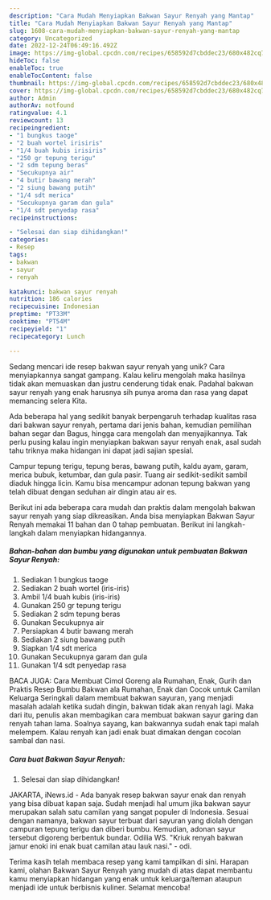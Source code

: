 ```yaml
---
description: "Cara Mudah Menyiapkan Bakwan Sayur Renyah yang Mantap"
title: "Cara Mudah Menyiapkan Bakwan Sayur Renyah yang Mantap"
slug: 1608-cara-mudah-menyiapkan-bakwan-sayur-renyah-yang-mantap
category: Uncategorized
date: 2022-12-24T06:49:16.492Z
image: https://img-global.cpcdn.com/recipes/658592d7cbddec23/680x482cq70/bakwan-sayur-renyah-foto-resep-utama.jpg
hideToc: false
enableToc: true
enableTocContent: false
thumbnail: https://img-global.cpcdn.com/recipes/658592d7cbddec23/680x482cq70/bakwan-sayur-renyah-foto-resep-utama.jpg
cover: https://img-global.cpcdn.com/recipes/658592d7cbddec23/680x482cq70/bakwan-sayur-renyah-foto-resep-utama.jpg
author: Admin
authorAv: notfound
ratingvalue: 4.1
reviewcount: 13
recipeingredient:
- "1 bungkus taoge"
- "2 buah wortel irisiris"
- "1/4 buah kubis irisiris"
- "250 gr tepung terigu"
- "2 sdm tepung beras"
- "Secukupnya air"
- "4 butir bawang merah"
- "2 siung bawang putih"
- "1/4 sdt merica"
- "Secukupnya garam dan gula"
- "1/4 sdt penyedap rasa"
recipeinstructions:

- "Selesai dan siap dihidangkan!"
categories:
- Resep
tags:
- bakwan
- sayur
- renyah

katakunci: bakwan sayur renyah 
nutrition: 186 calories
recipecuisine: Indonesian
preptime: "PT33M"
cooktime: "PT54M"
recipeyield: "1"
recipecategory: Lunch

---
```





Sedang mencari ide resep bakwan sayur renyah yang unik? Cara menyiapkannya sangat gampang. Kalau keliru mengolah maka hasilnya tidak akan memuaskan dan justru cenderung tidak enak. Padahal bakwan sayur renyah yang enak harusnya sih punya aroma dan rasa yang dapat memancing selera Kita.





Ada beberapa hal yang sedikit banyak berpengaruh terhadap kualitas rasa dari bakwan sayur renyah, pertama dari jenis bahan, kemudian pemilihan bahan segar dan Bagus, hingga cara mengolah dan menyajikannya. Tak perlu pusing kalau ingin menyiapkan bakwan sayur renyah enak,      asal sudah tahu triknya maka hidangan ini dapat jadi sajian spesial.














Campur tepung terigu, tepung beras, bawang putih, kaldu ayam, garam, merica bubuk, ketumbar, dan gula pasir. Tuang air sedikit-sedikit sambil diaduk hingga licin. Kamu bisa mencampur adonan tepung bakwan yang telah dibuat dengan seduhan air dingin atau air es.






Berikut ini ada beberapa cara mudah dan praktis dalam mengolah bakwan sayur renyah yang siap dikreasikan. Anda bisa menyiapkan Bakwan Sayur Renyah memakai 11 bahan dan 0 tahap pembuatan. Berikut ini langkah-langkah dalam menyiapkan hidangannya.

<!--inarticleads1-->

##### Bahan-bahan dan bumbu yang digunakan untuk pembuatan Bakwan Sayur Renyah:

1. Sediakan 1 bungkus taoge
1. Sediakan 2 buah wortel (iris-iris)
1. Ambil 1/4 buah kubis (iris-iris)
1. Gunakan 250 gr tepung terigu
1. Sediakan 2 sdm tepung beras
1. Gunakan Secukupnya air
1. Persiapkan 4 butir bawang merah
1. Sediakan 2 siung bawang putih
1. Siapkan 1/4 sdt merica
1. Gunakan Secukupnya garam dan gula
1. Gunakan 1/4 sdt penyedap rasa


BACA JUGA: Cara Membuat Cimol Goreng ala Rumahan, Enak, Gurih dan Praktis Resep Bumbu Bakwan ala Rumahan, Enak dan Cocok untuk Camilan Keluarga Seringkali dalam membuat bakwan sayuran, yang menjadi masalah adalah ketika sudah dingin, bakwan tidak akan renyah lagi. Maka dari itu, penulis akan membagikan cara membuat bakwan sayur garing dan renyah tahan lama. Soalnya sayang, kan bakwannya sudah enak tapi malah melempem. Kalau renyah kan jadi enak buat dimakan dengan cocolan sambal dan nasi. 

<!--inarticleads2-->

##### Cara buat Bakwan Sayur Renyah:


1. Selesai dan siap dihidangkan!

JAKARTA, iNews.id - Ada banyak resep bakwan sayur enak dan renyah yang bisa dibuat kapan saja. Sudah menjadi hal umum jika bakwan sayur merupakan salah satu camilan yang sangat populer di Indonesia. Sesuai dengan namanya, bakwan sayur terbuat dari sayuran yang diolah dengan campuran tepung terigu dan diberi bumbu. Kemudian, adonan sayur tersebut digoreng berbentuk bundar. Odilia WS. &#34;Kriuk renyah bakwan jamur enoki ini enak buat camilan atau lauk nasi.&#34; - odi. 

Terima kasih telah membaca resep yang kami tampilkan di sini. Harapan kami, olahan Bakwan Sayur Renyah yang mudah di atas dapat membantu kamu menyiapkan hidangan yang enak untuk keluarga/teman ataupun menjadi ide untuk berbisnis kuliner. Selamat mencoba!
